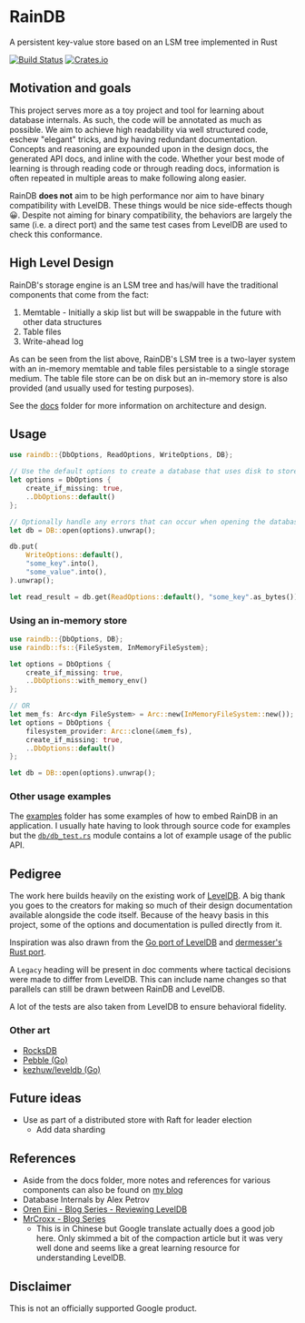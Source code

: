 # RainDB

A persistent key-value store based on an LSM tree implemented in Rust

[![Build Status](https://github.com/nerdondon/raindb/actions/workflows/ci.yaml/badge.svg)](https://github.com/nerdondon/raindb/actions/workflows/ci.yaml)
[![Crates.io](https://img.shields.io/crates/v/raindb?color=orange)](https://crates.io/crates/raindb)

## Motivation and goals

This project serves more as a toy project and tool for learning about database internals. As such,
the code will be annotated as much as possible. We aim to achieve high readability via well
structured code, eschew "elegant" tricks, and by having redundant documentation. Concepts and
reasoning are expounded upon in the design docs, the generated API docs, and inline with the code.
Whether your best mode of learning is through reading code or through reading docs, information is
often repeated in multiple areas to make following along easier.

RainDB **does not** aim to be high performance nor aim to have binary compatibility with LevelDB.
These things would be nice side-effects though 😀. Despite not aiming for binary compatibility, the
behaviors are largely the same (i.e. a direct port) and the same test cases from LevelDB are used to
check this conformance.

## High Level Design

RainDB's storage engine is an LSM tree and has/will have the traditional components that come from
the fact:

1. Memtable - Initially a skip list but will be swappable in the future with other data structures
1. Table files
1. Write-ahead log

As can be seen from the list above, RainDB's LSM tree is a two-layer system with an in-memory
memtable and table files persistable to a single storage medium. The table file store can be on disk
but an in-memory store is also provided (and usually used for testing purposes).

See the [docs](./docs) folder for more information on architecture and design.

## Usage

```rust
use raindb::{DbOptions, ReadOptions, WriteOptions, DB};

// Use the default options to create a database that uses disk to store table files
let options = DbOptions {
    create_if_missing: true,
    ..DbOptions::default()
};

// Optionally handle any errors that can occur when opening the database
let db = DB::open(options).unwrap();

db.put(
    WriteOptions::default(),
    "some_key".into(),
    "some_value".into(),
).unwrap();

let read_result = db.get(ReadOptions::default(), "some_key".as_bytes()).unwrap();
```

### Using an in-memory store

```rust
use raindb::{DbOptions, DB};
use raindb::fs::{FileSystem, InMemoryFileSystem};

let options = DbOptions {
    create_if_missing: true,
    ..DbOptions::with_memory_env()
};

// OR
let mem_fs: Arc<dyn FileSystem> = Arc::new(InMemoryFileSystem::new());
let options = DbOptions {
    filesystem_provider: Arc::clone(&mem_fs),
    create_if_missing: true,
    ..DbOptions::default()
};

let db = DB::open(options).unwrap();
```

### Other usage examples

The [examples](./examples) folder has some examples of how to embed RainDB in an application. I
usually hate having to look through source code for examples but the
[`db/db_test.rs`](./src/db/db_test.rs) module contains a lot of example usage of the public API.

## Pedigree

The work here builds heavily on the existing work of [LevelDB](https://github.com/google/leveldb). A
big thank you goes to the creators for making so much of their design documentation available
alongside the code itself. Because of the heavy basis in this project, some of the options and
documentation is pulled directly from it.

Inspiration was also drawn from the [Go port of LevelDB](https://github.com/golang/leveldb) and
[dermesser's Rust port](https://github.com/dermesser/leveldb-rs).

A `Legacy` heading will be present in doc comments where tactical decisions were made to differ from
LevelDB. This can include name changes so that parallels can still be drawn between RainDB and
LevelDB.

A lot of the tests are also taken from LevelDB to ensure behavioral fidelity.

### Other art

- [RocksDB](https://github.com/facebook/rocksdb)
- [Pebble (Go)](https://github.com/cockroachdb/pebble)
- [kezhuw/leveldb (Go)](https://github.com/kezhuw/leveldb)

## Future ideas

- Use as part of a distributed store with Raft for leader election
  - Add data sharding

## References

- Aside from the docs folder, more notes and references for various components can also be found on
  [my blog](https://blog.nerdondon.com)
- Database Internals by Alex Petrov
- [Oren Eini - Blog Series - Reviewing LevelDB](https://ayende.com/blog/posts/series/161410/reviewing-leveldb)
- [MrCroxx - Blog Series](https://mrcroxx.github.io/categories/%E6%B7%B1%E5%85%A5%E6%B5%85%E5%87%BAleveldb/)
  - This is in Chinese but Google translate actually does a good job here. Only skimmed a bit of the
    compaction article but it was very well done and seems like a great learning resource for
    understanding LevelDB.

## Disclaimer

This is not an officially supported Google product.
